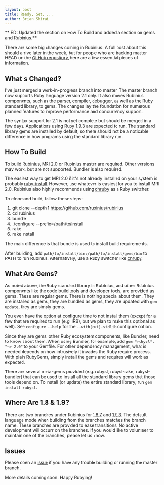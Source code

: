```yaml
---
layout: post
title: Ready, Set, ...
author: Brian Shirai
---
```



** ED: Updated the section on How To Build and added a section on gems and
Rubinius.**

There are some big changes coming in Rubinius. A full post about this should
arrive later in the week, but for people who are tracking master HEAD on the
[GitHub repository](https://github.com/rubinius/rubinius), here are a few
essential pieces of information.


## What's Changed?

I've just merged a work-in-progress branch into master. The master branch now
supports Ruby language version 2.1 only. It also moves Rubinius components,
such as the parser, compiler, debugger, as well as the Ruby standard library,
to gems. The changes lay the foundation for numerous planned features to
improve performance and concurrency support.

The syntax support for 2.1 is not yet complete but should be merged in a few
days.  Applications using Ruby 1.9.3 are expected to run. The standard library
gems are installed by default, so there should not be a noticable difference
in how programs using the standard library run.


## How To Build

To build Rubinius, MRI 2.0 or Rubinius master are required. Other versions may
work, but are not supported. Bundler is also required.

The easiest way to get MRI 2.0 if it's not already installed on your system is
probably [ruby-install](https://github.com/postmodern/ruby-install#readme).
However, use whatever is easiest for you to install MRI 2.0. Rubinius also
highly recommends using [chruby](https://github.com/postmodern/chruby) as a
Ruby switcher.

To clone and build, follow these steps:

1. git clone --depth 1 https://github.com/rubinius/rubinius
1. cd rubinius
1. bundle
1. ./configure --prefix=/path/to/install
1. rake
1. rake install

The main difference is that bundle is used to install build requirements.

After building, add `path/to/install/bin:/path/to/install/gems/bin` to PATH to
run Rubinius. Alternatively, use a Ruby switcher like
[chruby](https://github.com/postmodern/chruby).


## What Are Gems?

As noted above, the Ruby standard library in Rubinius, and other Rubinius
components like the code build tools and developer tools, are provided as
gems.  These are regular gems. There is nothing special about them. They are
installed as gems, they are bundled as gems, they are updated with `gem
update`, they are simply gems.

You even have the option at configure time to not install them (except for a
few that are required to run (e.g. IRB), but we plan to make this optional as
well). See `configure --help` for the `--with[out]-stdlib` configure option.

Since they are gems, other Ruby ecosystem components, like Bundler, need to
know about them. When using Bundler, for example, add `gem "rubysl", "~> 2.0"`
to your Gemfile. For other dependency management, what is needed depends on
how intrusively it invades the Ruby require process.  With plain RubyGems,
simply install the gems and requires will work as expected.

There are several meta-gems provided (e.g. rubysl, rubysl-rake,
rubysl-bundler) that can be used to install all the standard library gems that
those tools depend on. To install (or update) the entire standard library, run
`gem install rubysl`.


## Where Are 1.8 & 1.9?

There are two branches under Rubinius for
[1.8.7](https://github.com/rubinius/rubinius/tree/1.8.7) and
[1.9.3](https://github.com/rubinius/rubinius/tree/1.9.3). The default language
mode when building from the branches matches the branch name. These branches
are provided to ease transitions. No active development will occurr on the
branches. If you would like to volunteer to maintain one of the branches,
please let us know.


## Issues

Please open an [issue](https://github.com/rubinius/rubinius/issues)
if you have any trouble building or running the master branch.

More details coming soon. Happy Rubying!

